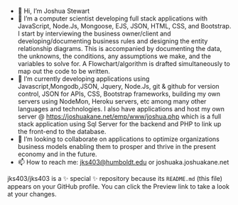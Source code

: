 - 👋 Hi, I’m Joshua Stewart
- 👀 I’m a computer scientist developing full stack applications with JavaScript, Node.Js, Mongoose, EJS, JSON, HTML, CSS, and Bootstrap. I start by interviewing the business owner/client and developing/documenting business rules and designing the entity relationship diagrams. This is accompanied by documenting the data, the unknowns, the conditions, any assumptions we make, and the variables to solve for. A Flowchart/algorithm is drafted simultaneously to map out the code to be written. 
- 🌱 I’m currently developing applications using Javascript,Mongodb,JSON, Jquery, Node.Js, git & github for version control, JSON for APIs, CSS, Bootstrap frameworks, building my own servers using NodeMon, Heroku servers, etc among many other languages and technologies. I also have applications and host my own server @ https://joshuakane.net/emp/www/joshua.php which is a full stack application using Sql Server for the backend and PHP to link up the front-end to the database.
- 💞️ I’m looking to collaborate on applications to optimize organizations business models enabling them to prosper and thrive in the present economy and in the future.
- 📫 How to reach me: jks403@humboldt.edu or joshuaka.joshuakane.net


jks403/jks403 is a ✨ special ✨ repository because its `README.md` (this file) appears on your GitHub profile.
You can click the Preview link to take a look at your changes.

